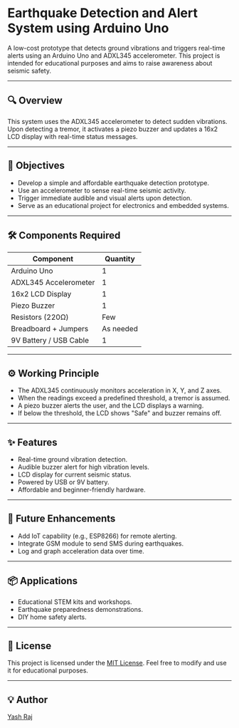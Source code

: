 # Earthquake Detection and Alert System using Arduino Uno

A low-cost prototype that detects ground vibrations and triggers real-time alerts using an Arduino Uno and ADXL345 accelerometer. This project is intended for educational purposes and aims to raise awareness about seismic safety.

---

## 🔍 Overview

This system uses the ADXL345 accelerometer to detect sudden vibrations. Upon detecting a tremor, it activates a piezo buzzer and updates a 16x2 LCD display with real-time status messages.

---

## 🎯 Objectives

- Develop a simple and affordable earthquake detection prototype.
- Use an accelerometer to sense real-time seismic activity.
- Trigger immediate audible and visual alerts upon detection.
- Serve as an educational project for electronics and embedded systems.

---

## 🛠 Components Required

| Component              | Quantity |
|------------------------|----------|
| Arduino Uno            | 1        |
| ADXL345 Accelerometer  | 1        |
| 16x2 LCD Display       | 1        |
| Piezo Buzzer           | 1        |
| Resistors (220Ω)       | Few      |
| Breadboard + Jumpers   | As needed|
| 9V Battery / USB Cable | 1        |

---

## ⚙️ Working Principle

- The ADXL345 continuously monitors acceleration in X, Y, and Z axes.
- When the readings exceed a predefined threshold, a tremor is assumed.
- A piezo buzzer alerts the user, and the LCD displays a warning.
- If below the threshold, the LCD shows "Safe" and buzzer remains off.

---

## ✨ Features

- Real-time ground vibration detection.
- Audible buzzer alert for high vibration levels.
- LCD display for current seismic status.
- Powered by USB or 9V battery.
- Affordable and beginner-friendly hardware.

---

## 🚀 Future Enhancements

- Add IoT capability (e.g., ESP8266) for remote alerting.
- Integrate GSM module to send SMS during earthquakes.
- Log and graph acceleration data over time.

---

## 📦 Applications

- Educational STEM kits and workshops.
- Earthquake preparedness demonstrations.
- DIY home safety alerts.

---

## 📄 License

This project is licensed under the [MIT License](LICENSE). Feel free to modify and use it for educational purposes.

---

## 💡 Author

[Yash Raj](https://github.com/dark1612)
